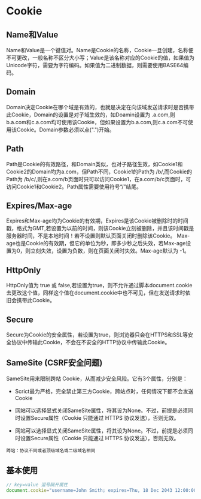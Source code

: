 # Cookie

## Name和Value

Name和Value是一个键值对。Name是Cookie的名称，Cookie一旦创建，名称便不可更改，一般名称不区分大小写；Value是该名称对应的Cookie的值，如果值为Unicode字符，需要为字符编码。如果值为二进制数据，则需要使用BASE64编码。

## Domain

Domain决定Cookie在哪个域是有效的，也就是决定在向该域发送请求时是否携带此Cookie，Domain的设置是对子域生效的，如Doamin设置为 .a.com,则b.a.com和c.a.com均可使用该Cookie，但如果设置为b.a.com,则c.a.com不可使用该Cookie。Domain参数必须以点(".")开始。

## Path

Path是Cookie的有效路径，和Domain类似，也对子路径生效，如Cookie1和Cookie2的Domain均为a.com，但Path不同，Cookie1的Path为 /b/,而Cookie的Path为 /b/c/,则在a.com/b页面时只可以访问Cookie1，在a.com/b/c页面时，可访问Cookie1和Cookie2。Path属性需要使用符号“/”结尾。

## Expires/Max-age

Expires和Max-age均为Cookie的有效期，Expires是该Cookie被删除时的时间戳，格式为GMT,若设置为以前的时间，则该Cookie立刻被删除，并且该时间戳是服务器时间，不是本地时间！若不设置则默认页面关闭时删除该Cookie。
Max-age也是Cookie的有效期，但它的单位为秒，即多少秒之后失效，若Max-age设置为0，则立刻失效，设置为负数，则在页面关闭时失效。Max-age默认为 -1。

## HttpOnly

HttpOnly值为 true 或 false,若设置为true，则不允许通过脚本document.cookie去更改这个值，同样这个值在document.cookie中也不可见，但在发送请求时依旧会携带此Cookie。

## Secure
Secure为Cookie的安全属性，若设置为true，则浏览器只会在HTTPS和SSL等安全协议中传输此Cookie，不会在不安全的HTTP协议中传输此Cookie。
 

## SameSite (CSRF安全问题)
SameSite用来限制跨站 Cookie，从而减少安全风险。它有3个属性，分别是：

* Scrict最为严格，完全禁止第三方Cookie，跨站点时，任何情况下都不会发送Cookie

* 网站可以选择显式关闭SameSite属性，将其设为None。不过，前提是必须同时设置Secure属性（Cookie 只能通过 HTTPS 协议发送），否则无效。

* 网站可以选择显式关闭SameSite属性，将其设为None。不过，前提是必须同时设置Secure属性（Cookie 只能通过 HTTPS 协议发送），否则无效。

`跨站：协议不同或者顶级域名或二级域名相同`

## 基本使用

```js
// key=value 逗号隔开属性
document.cookie="username=John Smith; expires=Thu, 18 Dec 2043 12:00:00 GMT; path=/";
```
